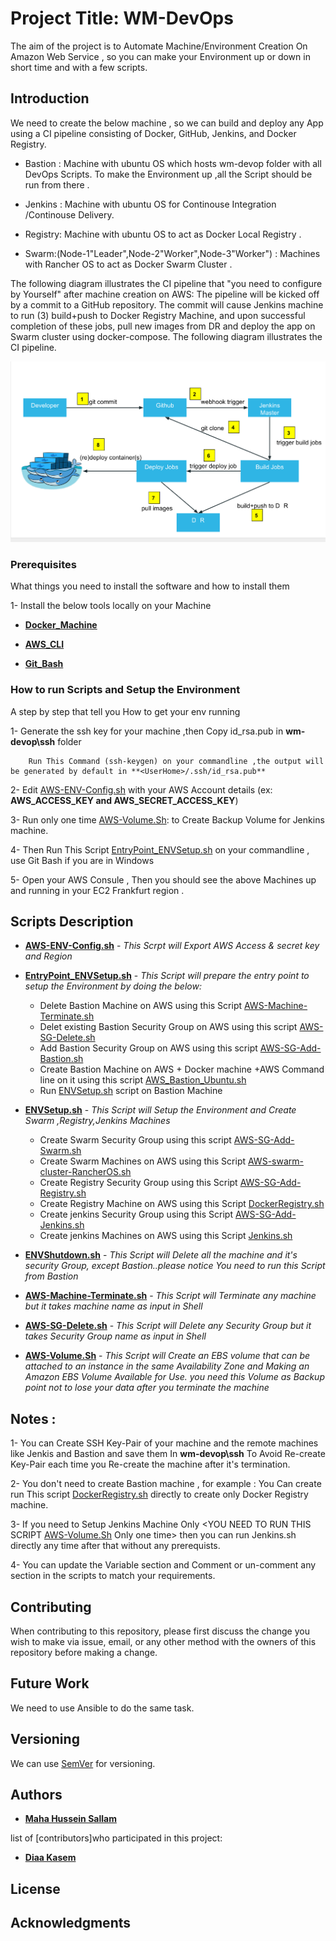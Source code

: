 # Project Title: WM-DevOps

The aim of the project is to Automate Machine/Environment Creation On Amazon Web Service , so you can make your Environment up or down in short time and with a few scripts.

## Introduction 
We need to create the below machine , so we can build and deploy any App using a CI pipeline consisting of Docker, GitHub, Jenkins, and Docker Registry.

- Bastion : Machine with ubuntu OS which hosts wm-devop folder with all DevOps Scripts.
		   To make the Environment up ,all the Script should be run from there .

- Jenkins : Machine with ubuntu OS for Continouse Integration /Continouse Delivery.

- Registry: Machine with ubuntu OS to act as Docker Local Registry .

- Swarm:(Node-1"Leader",Node-2"Worker",Node-3"Worker") : Machines with Rancher OS to act as Docker Swarm Cluster .

The following diagram illustrates the CI pipeline that "you need to configure by Yourself" after machine creation on AWS:
The pipeline will be kicked off by a commit to a GitHub repository. The commit will cause Jenkins machine to run (3) build+push to Docker Registry Machine, and upon successful completion of these jobs, pull new images from DR and deploy the app on Swarm cluster using docker-compose. The following diagram illustrates the CI pipeline.

![](images/Pipeline.png)

### Prerequisites

What things you need to install the software and how to install them

1- Install the below tools locally on your Machine

* **[Docker_Machine](https://docs.docker.com/machine/install-machine/#installing-machine-directly)**

* **[AWS_CLI](http://docs.aws.amazon.com/cli/latest/userguide/installing.html)**
   	  
* **[Git_Bash](https://git-scm.com/downloads)**   


### How to run Scripts and Setup the Environment

A step by step that tell you How to get your env running

1- Generate the ssh key for your machine ,then Copy id_rsa.pub in **wm-devop\ssh** folder 

```
	Run This Command (ssh-keygen) on your commandline ,the output will be generated by default in **<UserHome>/.ssh/id_rsa.pub**
```
2- Edit [AWS-ENV-Config.sh](https://github.com/Mhussein27/wm-devop/blob/master/AWS-ENV-Config.sh) with your AWS Account details (ex: **AWS_ACCESS_KEY and AWS_SECRET_ACCESS_KEY**)
 	
3- Run only one time [AWS-Volume.Sh](https://github.com/Mhussein27/wm-devop/blob/master/AWS-Volume.Sh): to Create Backup Volume for Jenkins machine.
	  
4- Then Run This Script [EntryPoint_ENVSetup.sh](https://github.com/Mhussein27/wm-devop/blob/master/EntryPoint_ENVSetup.sh) on your commandline , use Git Bash if you are in Windows

5- Open your AWS Consule , Then you should see the above Machines up and running in your EC2 Frankfurt region .

## Scripts Description

* **[AWS-ENV-Config.sh](https://github.com/Mhussein27/wm-devop/blob/master/AWS-ENV-Config.sh)** - *This Scrpt will Export AWS Access & secret key and Region*

* **[EntryPoint_ENVSetup.sh](https://github.com/Mhussein27/wm-devop/blob/master/EntryPoint_ENVSetup.sh)** - *This Script will prepare the entry point to setup the Environment by doing the below:*

	- Delete Bastion Machine on AWS using this Script [AWS-Machine-Terminate.sh](https://github.com/Mhussein27/wm-devop/blob/master/AWS-Machine-Terminate.sh)
	- Delet existing Bastion Security Group on AWS using this script [AWS-SG-Delete.sh](https://github.com/Mhussein27/wm-devop/blob/master/AWS-SG-Delete.sh)
	- Add Bastion Security Group on AWS using this script [AWS-SG-Add-Bastion.sh](https://github.com/Mhussein27/wm-devop/blob/master/AWS-SG-Add-Bastion.sh)
	- Create Bastion Machine on AWS + Docker machine +AWS Command line on it using this script [AWS_Bastion_Ubuntu.sh](https://github.com/Mhussein27/wm-devop/blob/master/AWS_Bastion_Ubuntu.sh)
	- Run [ENVSetup.sh](https://github.com/Mhussein27/wm-devop/blob/master/ENVSetup.sh) script on Bastion Machine
	
* **[ENVSetup.sh](https://github.com/Mhussein27/wm-devop/blob/master/ENVSetup.sh)** - *This Script will Setup the Environment and Create Swarm ,Registry,Jenkins Machines*

	- Create Swarm Security Group using this script [AWS-SG-Add-Swarm.sh](https://github.com/Mhussein27/wm-devop/blob/master/AWS-SG-Add-Swarm.sh)
	- Create Swarm Machines on AWS using this Script [AWS-swarm-cluster-RancherOS.sh](https://github.com/Mhussein27/wm-devop/blob/master/AWS-swarm-cluster-RancherOS.sh)
	- Create Registry Security Group using this Script [AWS-SG-Add-Registry.sh](https://github.com/Mhussein27/wm-devop/blob/master/AWS-SG-Add-Registry.sh)
	- Create Registry Machine on AWS using this Script [DockerRegistry.sh](https://github.com/Mhussein27/wm-devop/blob/master/DockerRegistry.sh)
	- Create jenkins Security Group using this Script [AWS-SG-Add-Jenkins.sh](https://github.com/Mhussein27/wm-devop/blob/master/AWS-SG-Add-Jenkins.sh)
	- Create jenkins Machines on AWS using this Script [Jenkins.sh](https://github.com/Mhussein27/wm-devop/blob/master/Jenkins.sh)
	
* **[ENVShutdown.sh](https://github.com/Mhussein27/wm-devop/blob/master/ENVShutdown.sh)** - *This Script will Delete all the machine and it's security Group, except Bastion..please notice You need to run this Script from Bastion*

* **[AWS-Machine-Terminate.sh](https://github.com/Mhussein27/wm-devop/blob/master/AWS-Machine-Terminate.sh)** - *This Script will Terminate any machine but it takes machine name as input in Shell*

* **[AWS-SG-Delete.sh](https://github.com/Mhussein27/wm-devop/blob/master/AWS-SG-Delete.sh)** - *This Script will Delete any Security Group but it takes Security Group name as input in Shell*

* **[AWS-Volume.Sh](https://github.com/Mhussein27/wm-devop/blob/master/AWS-Volume.Sh)** - *This Script will Create an EBS volume that can be attached to an instance in the same Availability Zone and Making an Amazon EBS Volume Available for Use.
                  you need this Volume as Backup point not to lose your data after you terminate the machine*

## Notes :

1- You can Create SSH Key-Pair of your machine and the remote machines like Jenkis and Bastion and save them In **wm-devop\ssh**
To Avoid Re-create Key-Pair each time you Re-create the machine after it's termination.

2- You don't need to create Bastion machine , for example : You Can create run This script [DockerRegistry.sh](https://github.com/Mhussein27/wm-devop/blob/master/DockerRegistry.sh) directly to create only Docker Registry machine.

3- If you need to Setup Jenkins Machine Only <YOU NEED TO RUN THIS SCRIPT [AWS-Volume.Sh](https://github.com/Mhussein27/wm-devop/blob/master/AWS-Volume.Sh) Only one time> then you can run Jenkins.sh directly any time after that without any prerequists.

4- You can update the Variable section and Comment or un-comment any section in the scripts to match your requirements.
  

## Contributing
When contributing to this repository, please first discuss the change you wish to make via issue, email, or any other method with the owners of this repository before making a change.

## Future Work
We need to use Ansible to do the same task.

## Versioning

We can use [SemVer](http://semver.org/) for versioning. 

## Authors

* **[Maha Hussein Sallam](https://www.linkedin.com/in/mahahusseinsallam/)**

list of [contributors]who participated in this project:

* **[Diaa Kasem](https://github.com/diaakasem/)** 

## License

## Acknowledgments

